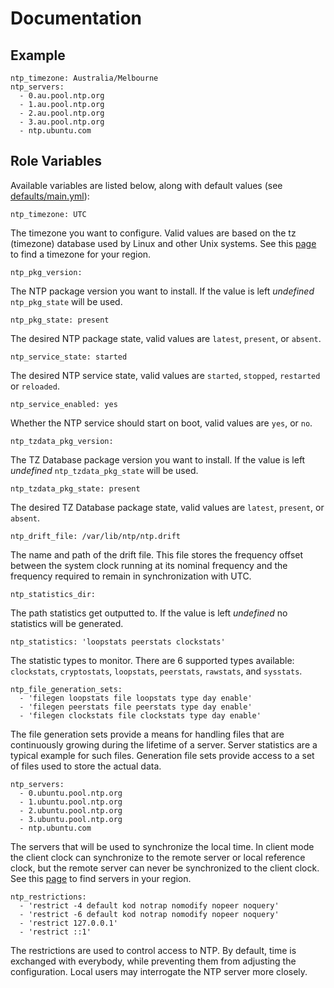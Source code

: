 # Documentation

## Example

```
ntp_timezone: Australia/Melbourne
ntp_servers:
  - 0.au.pool.ntp.org
  - 1.au.pool.ntp.org
  - 2.au.pool.ntp.org
  - 3.au.pool.ntp.org
  - ntp.ubuntu.com
```

## Role Variables

Available variables are listed below, along with default values (see [defaults/main.yml](/defaults/main.yml)):

```
ntp_timezone: UTC
```

The timezone you want to configure. Valid values are based on the tz (timezone) database used by Linux
and other Unix systems. See this [page](https://en.wikipedia.org/wiki/List_of_tz_database_time_zones)
to find a timezone for your region.

```
ntp_pkg_version:
```

The NTP package version you want to install. If the value is left *undefined* `ntp_pkg_state` will be used.

```
ntp_pkg_state: present
```

The desired NTP package state, valid values are `latest`, `present`, or `absent`.

```
ntp_service_state: started
```

The desired NTP service state, valid values are `started`, `stopped`, `restarted` or `reloaded`.

```
ntp_service_enabled: yes
```

Whether the NTP service should start on boot, valid values are `yes`, or `no`.

```
ntp_tzdata_pkg_version:
```

The TZ Database package version you want to install. If the value is left *undefined* `ntp_tzdata_pkg_state` will be used.

```
ntp_tzdata_pkg_state: present
```

The desired TZ Database package state, valid values are `latest`, `present`, or `absent`.

```
ntp_drift_file: /var/lib/ntp/ntp.drift
```

The name and path of the drift file. This file stores the frequency offset between the system clock
running at its nominal frequency and the frequency required to remain in synchronization with UTC.

```
ntp_statistics_dir:
```

The path statistics get outputted to. If the value is left *undefined* no statistics will be generated.

```
ntp_statistics: 'loopstats peerstats clockstats'
```

The statistic types to monitor. There are 6 supported types available:
`clockstats`, `cryptostats`, `loopstats`, `peerstats`, `rawstats`, and `sysstats`.

```
ntp_file_generation_sets:
  - 'filegen loopstats file loopstats type day enable'
  - 'filegen peerstats file peerstats type day enable'
  - 'filegen clockstats file clockstats type day enable'
```

The file generation sets provide a means for handling files that are continuously growing during the
lifetime of a server. Server statistics are a typical example for such files. Generation file sets
provide access to a set of files used to store the actual data.

```
ntp_servers:
  - 0.ubuntu.pool.ntp.org
  - 1.ubuntu.pool.ntp.org
  - 2.ubuntu.pool.ntp.org
  - 3.ubuntu.pool.ntp.org
  - ntp.ubuntu.com
```

The servers that will be used to synchronize the local time. In client mode the client clock can synchronize
to the remote server or local reference clock, but the remote server can never be synchronized to the
client clock. See this [page](http://www.pool.ntp.org/zone) to find servers in your region.

```
ntp_restrictions:
  - 'restrict -4 default kod notrap nomodify nopeer noquery'
  - 'restrict -6 default kod notrap nomodify nopeer noquery'
  - 'restrict 127.0.0.1'
  - 'restrict ::1'
```

The restrictions are used to control access to NTP. By default, time is exchanged with everybody, while
preventing them from adjusting the configuration. Local users may interrogate the NTP server more closely.